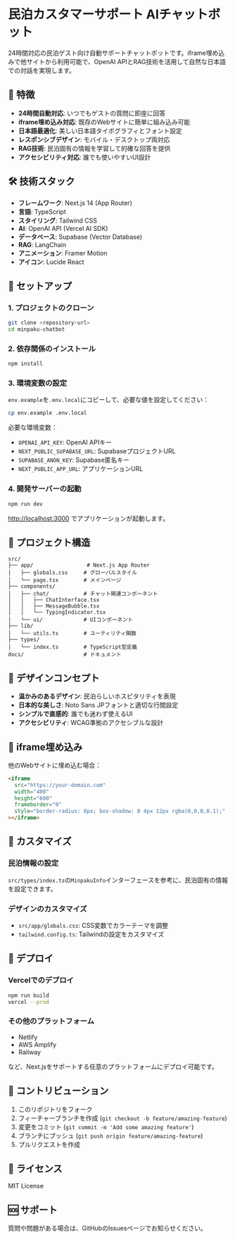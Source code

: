 # 民泊カスタマーサポート AIチャットボット

24時間対応の民泊ゲスト向け自動サポートチャットボットです。iframe埋め込みで他サイトから利用可能で、OpenAI APIとRAG技術を活用して自然な日本語での対話を実現します。

## 🌟 特徴

- **24時間自動対応**: いつでもゲストの質問に即座に回答
- **iframe埋め込み対応**: 既存のWebサイトに簡単に組み込み可能
- **日本語最適化**: 美しい日本語タイポグラフィとフォント設定
- **レスポンシブデザイン**: モバイル・デスクトップ両対応
- **RAG技術**: 民泊固有の情報を学習して的確な回答を提供
- **アクセシビリティ対応**: 誰でも使いやすいUI設計

## 🛠️ 技術スタック

- **フレームワーク**: Next.js 14 (App Router)
- **言語**: TypeScript
- **スタイリング**: Tailwind CSS
- **AI**: OpenAI API (Vercel AI SDK)
- **データベース**: Supabase (Vector Database)
- **RAG**: LangChain
- **アニメーション**: Framer Motion
- **アイコン**: Lucide React

## 🚀 セットアップ

### 1. プロジェクトのクローン

```bash
git clone <repository-url>
cd minpaku-chatbot
```

### 2. 依存関係のインストール

```bash
npm install
```

### 3. 環境変数の設定

`env.example`を`.env.local`にコピーして、必要な値を設定してください：

```bash
cp env.example .env.local
```

必要な環境変数：
- `OPENAI_API_KEY`: OpenAI APIキー
- `NEXT_PUBLIC_SUPABASE_URL`: SupabaseプロジェクトURL
- `SUPABASE_ANON_KEY`: Supabase匿名キー
- `NEXT_PUBLIC_APP_URL`: アプリケーションURL

### 4. 開発サーバーの起動

```bash
npm run dev
```

[http://localhost:3000](http://localhost:3000) でアプリケーションが起動します。

## 📁 プロジェクト構造

```
src/
├── app/                 # Next.js App Router
│   ├── globals.css     # グローバルスタイル
│   └── page.tsx        # メインページ
├── components/
│   ├── chat/           # チャット関連コンポーネント
│   │   ├── ChatInterface.tsx
│   │   ├── MessageBubble.tsx
│   │   └── TypingIndicator.tsx
│   └── ui/             # UIコンポーネント
├── lib/
│   └── utils.ts        # ユーティリティ関数
├── types/
│   └── index.ts        # TypeScript型定義
docs/                   # ドキュメント
```

## 🎨 デザインコンセプト

- **温かみのあるデザイン**: 民泊らしいホスピタリティを表現
- **日本的な美しさ**: Noto Sans JPフォントと適切な行間設定
- **シンプルで直感的**: 誰でも迷わず使えるUI
- **アクセシビリティ**: WCAG準拠のアクセシブルな設計

## 🔧 iframe埋め込み

他のWebサイトに埋め込む場合：

```html
<iframe 
  src="https://your-domain.com" 
  width="400" 
  height="600"
  frameborder="0"
  style="border-radius: 8px; box-shadow: 0 4px 12px rgba(0,0,0,0.1);"
></iframe>
```

## 📝 カスタマイズ

### 民泊情報の設定

`src/types/index.ts`の`MinpakuInfo`インターフェースを参考に、民泊固有の情報を設定できます。

### デザインのカスタマイズ

- `src/app/globals.css`: CSS変数でカラーテーマを調整
- `tailwind.config.ts`: Tailwindの設定をカスタマイズ

## 🚀 デプロイ

### Vercelでのデプロイ

```bash
npm run build
vercel --prod
```

### その他のプラットフォーム

- Netlify
- AWS Amplify
- Railway

など、Next.jsをサポートする任意のプラットフォームにデプロイ可能です。

## 🤝 コントリビューション

1. このリポジトリをフォーク
2. フィーチャーブランチを作成 (`git checkout -b feature/amazing-feature`)
3. 変更をコミット (`git commit -m 'Add some amazing feature'`)
4. ブランチにプッシュ (`git push origin feature/amazing-feature`)
5. プルリクエストを作成

## 📄 ライセンス

MIT License

## 🆘 サポート

質問や問題がある場合は、GitHubのIssuesページでお知らせください。
